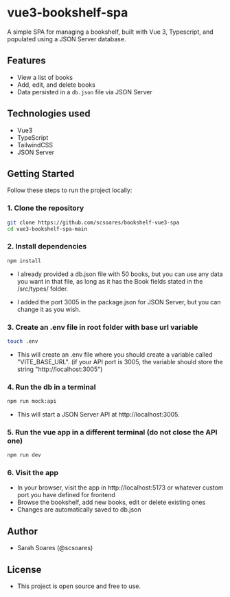 # vue3-bookshelf-spa

A simple SPA for managing a bookshelf, built with Vue 3, Typescript, and populated using a JSON Server database.

## Features

- View a list of books
- Add, edit, and delete books
- Data persisted in a `db.json` file via JSON Server

## Technologies used

- Vue3
- TypeScript
- TailwindCSS
- JSON Server

## Getting Started

Follow these steps to run the project locally:

### 1. Clone the repository

```bash
git clone https://github.com/scsoares/bookshelf-vue3-spa
cd vue3-bookshelf-spa-main
```

### 2. Install dependencies

```bash
npm install
```

- I already provided a db.json file with 50 books, but you can use any data you want in that file, as long as it has the Book fields stated in the /src/types/ folder.

- I added the port 3005 in the package.json for JSON Server, but you can change it as you wish.

### 3. Create an .env file in root folder with base url variable

```bash
touch .env
```

- This will create an .env file where you should create a variable called "VITE_BASE_URL". (if your API port is 3005, the variable should store the string "http://localhost:3005")

### 4. Run the db in a terminal

```bash
npm run mock:api
```

- This will start a JSON Server API at http://localhost:3005.

### 5. Run the vue app in a different terminal (do not close the API one)

```bash
npm run dev
```

### 6. Visit the app

- In your browser, visit the app in http://localhost:5173 or whatever custom port you have defined for frontend
- Browse the bookshelf, add new books, edit or delete existing ones
- Changes are automatically saved to db.json

## Author

- Sarah Soares (@scsoares)

## License

- This project is open source and free to use.

